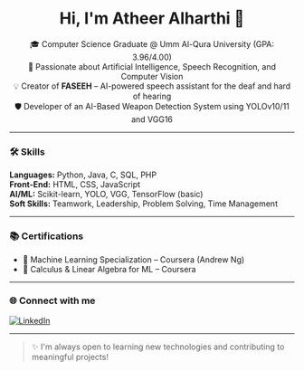 <h1 align="center">Hi, I'm Atheer Alharthi 👋</h1>

<p align="center">
  🎓 Computer Science Graduate @ Umm Al-Qura University (GPA: 3.96/4.00) <br>
  🤖 Passionate about Artificial Intelligence, Speech Recognition, and Computer Vision <br>
  💡 Creator of <b>FASEEH</b> – AI-powered speech assistant for the deaf and hard of hearing <br>
  🛡 Developer of an AI-Based Weapon Detection System using YOLOv10/11 and VGG16 <br>
</p>

---

### 🛠️ Skills
**Languages:** Python, Java, C, SQL, PHP  
**Front-End:** HTML, CSS, JavaScript  
**AI/ML:** Scikit-learn, YOLO, VGG, TensorFlow (basic)  
**Soft Skills:** Teamwork, Leadership, Problem Solving, Time Management  

---

### 📚 Certifications
- 🧠 Machine Learning Specialization – Coursera (Andrew Ng)
- 🔣 Calculus & Linear Algebra for ML – Coursera

---

### 🌐 Connect with me
[![LinkedIn](https://img.shields.io/badge/-LinkedIn-blue?logo=linkedin&style=for-the-badge)](https://www.linkedin.com/in/atheer-alharthi-807253270)

---

> ✨ I'm always open to learning new technologies and contributing to meaningful projects!
